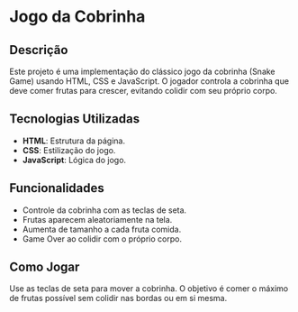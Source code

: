 # Jogo da Cobrinha

## Descrição

Este projeto é uma implementação do clássico jogo da cobrinha (Snake Game) usando HTML, CSS e JavaScript. O jogador controla a cobrinha que deve comer frutas para crescer, evitando colidir com seu próprio corpo.

## Tecnologias Utilizadas

- **HTML**: Estrutura da página.
- **CSS**: Estilização do jogo.
- **JavaScript**: Lógica do jogo.

## Funcionalidades

- Controle da cobrinha com as teclas de seta.
- Frutas aparecem aleatoriamente na tela.
- Aumenta de tamanho a cada fruta comida.
- Game Over ao colidir com o próprio corpo.

## Como Jogar

Use as teclas de seta para mover a cobrinha. O objetivo é comer o máximo de frutas possível sem colidir nas bordas ou em si mesma.
